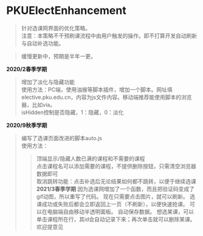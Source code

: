 # PKUElectEnhancement  
> 针对选课网界面的优化策略。  
> 注意：本策略不干预刷课流程中由用户触发的操作。即不打算开发自动刷新与自动补选功能。  
  
> 缓慢更新中，预期是半年一更。  
  
**2020/2春季学期**  
> 增加了淡化与隐藏功能  
> 使用方法：PC端，使用油猴等脚本插件，增加一个脚本。网址填elective.pku.edu.cn，内容为js文件内容。移动端推荐能使用脚本的浏览器，比如via。  
> isHidden控制是否隐藏，1：隐藏，0：淡化  

**2020/9秋季学期**  
> 编写了选课页面改进的脚本auto.js  
> 使用方法：  
>> 顶端显示/隐藏人数已满的课程和不需要的课程  
>> 点击课程名可以添加需要的课程，不提供删除按钮，只需清空浏览器数据即可  
>> 取消跳转功能：点击补选后无论结果如何都不跳转，以便于继续选课  
**2021/3春季学期**
> 因为选课网增加了一个函数，而且把验证码变成了gif动图，所以重写了代码。
> 现在只需要点击图片，就可以刷新。
> 选课成功或失败后都会立即返回上一页（不刷新），以便快速抢课。
> 可以在电脑端自由移动半透明面板。
> 自动保存数据。
> 想选某课，可以单击课程所在行，其id会自动记录下来；再次单击就可以删除某课。  
欢迎提意见  

